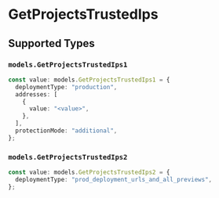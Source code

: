 # GetProjectsTrustedIps


## Supported Types

### `models.GetProjectsTrustedIps1`

```typescript
const value: models.GetProjectsTrustedIps1 = {
  deploymentType: "production",
  addresses: [
    {
      value: "<value>",
    },
  ],
  protectionMode: "additional",
};
```

### `models.GetProjectsTrustedIps2`

```typescript
const value: models.GetProjectsTrustedIps2 = {
  deploymentType: "prod_deployment_urls_and_all_previews",
};
```

